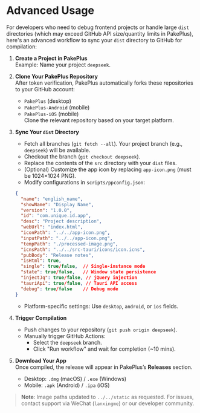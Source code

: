 # Advanced Usage

For developers who need to debug frontend projects or handle large `dist` directories (which may exceed GitHub API size/quantity limits in PakePlus), here's an advanced workflow to sync your `dist` directory to GitHub for compilation:

1. **Create a Project in PakePlus**  
   Example: Name your project `deepseek`.

2. **Clone Your PakePlus Repository**  
   After token verification, PakePlus automatically forks these repositories to your GitHub account:
   - `PakePlus` (desktop)
   - `PakePlus-Android` (mobile)
   - `PakePlus-iOS` (mobile)  
   Clone the relevant repository based on your target platform.

3. **Sync Your `dist` Directory**  
   - Fetch all branches (`git fetch --all`). Your project branch (e.g., `deepseek`) will be available.  
   - Checkout the branch (`git checkout deepseek`).  
   - Replace the contents of the `src` directory with your `dist` files.  
   - (Optional) Customize the app icon by replacing `app-icon.png` (must be 1024×1024 PNG).  
   - Modify configurations in `scripts/ppconfig.json`:

   ```json
   {
     "name": "english_name",
     "showName": "Display Name",
     "version": "1.0.0",
     "id": "com.unique.id.app",
     "desc": "Project description",
     "webUrl": "index.html",
     "iconPath": "../../app-icon.png",
     "inputPath": "../../app-icon.png",
     "tempPath": "./processed-image.png",
     "icnsPath": "../../src-tauri/icons/icon.icns",
     "pubBody": "Release notes",
     "isHtml": true,
     "single": true/false,  // Single-instance mode
     "state": true/false,   // Window state persistence
     "injectJq": true/false, // jQuery injection
     "tauriApi": true/false, // Tauri API access
     "debug": true/false    // Debug mode
   }
   ```
   - Platform-specific settings: Use `desktop`, `android`, or `ios` fields.

4. **Trigger Compilation**  
   - Push changes to your repository (`git push origin deepseek`).  
   - Manually trigger GitHub Actions:  
     - Select the `deepseek` branch.  
     - Click "Run workflow" and wait for completion (~10 mins).

5. **Download Your App**  
   Once compiled, the release will appear in PakePlus’s **Releases** section.  
   - Desktop: `.dmg` (macOS) / `.exe` (Windows)  
   - Mobile: `.apk` (Android) / `.ipa` (iOS)  

> **Note**: Image paths updated to `../../static` as requested. For issues, contact support via WeChat (`lanxingme`) or our developer community.